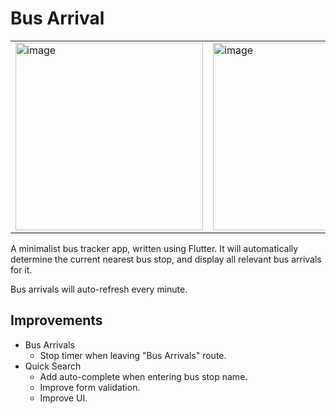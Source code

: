 # Bus Arrival

<table>
<tr>
  <td><img width="300" alt="image" src="https://user-images.githubusercontent.com/28914732/186897211-76f8ff76-cda0-44a7-935b-4ab63db53028.png" /></td>
  <td><img width="300" alt="image" src="https://user-images.githubusercontent.com/28914732/186897313-875be2f6-846c-4853-9a8d-1b146bcd1a64.png" /></td>
</tr>
</table>

A minimalist bus tracker app, written using Flutter. It will automatically determine the current nearest bus stop, and display all relevant bus arrivals for it.

Bus arrivals will auto-refresh every minute.

## Improvements
- Bus Arrivals
  - Stop timer when leaving "Bus Arrivals" route.
- Quick Search
  - Add auto-complete when entering bus stop name.
  - Improve form validation.
  - Improve UI.
